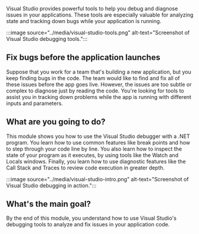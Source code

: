 Visual Studio provides powerful tools to help you debug and diagnose issues in your applications. These tools are especially valuable for analyzing state and tracking down bugs while your application is running.

:::image source="../media/visual-studio-tools.png" alt-text="Screenshot of Visual Studio debugging tools.":::

## Fix bugs before the application launches

Suppose that you work for a team that's building a new application, but you keep finding bugs in the code. The team would like to find and fix all of these issues before the app goes live. However, the issues are too subtle or complex to diagnose just by reading the code. You're looking for tools to assist you in tracking down problems while the app is running with different inputs and parameters.

## What are you going to do?

This module shows you how to use the Visual Studio debugger with a .NET program. You learn how to use common features like break points and how to step through your code line by line. You also learn how to inspect the state of your program as it executes, by using tools like the Watch and Locals windows. Finally, you learn how to use diagnostic features like the Call Stack and Traces to review code execution in greater depth.

:::image source="../media/visual-studio-intro.png" alt-text="Screenshot of Visual Studio debugging in action.":::

## What's the main goal?

By the end of this module, you understand how to use Visual Studio's debugging tools to analyze and fix issues in your application code.
